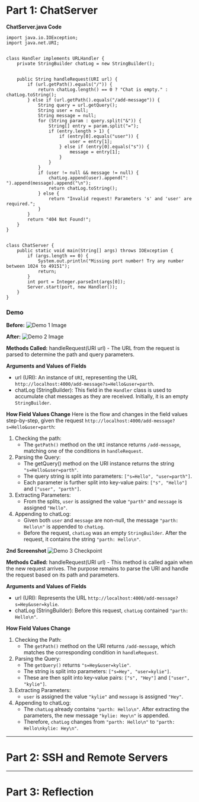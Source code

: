 # Part 1: ChatServer

**ChatServer.java Code**

```
import java.io.IOException;
import java.net.URI;


class Handler implements URLHandler {
    private StringBuilder chatLog = new StringBuilder();


    public String handleRequest(URI url) {
        if (url.getPath().equals("/")) {
            return chatLog.length() == 0 ? "Chat is empty." : chatLog.toString();
        } else if (url.getPath().equals("/add-message")) {
            String query = url.getQuery();
            String user = null;
            String message = null;
            for (String param : query.split("&")) {
                String[] entry = param.split("=");
                if (entry.length > 1) {
                    if (entry[0].equals("user")) {
                        user = entry[1];
                    } else if (entry[0].equals("s")) {
                        message = entry[1];
                    }
                }
            }
            if (user != null && message != null) {
                chatLog.append(user).append(": ").append(message).append("\n");
                return chatLog.toString();
            } else {
                return "Invalid request! Parameters 's' and 'user' are required.";
            }
        }
        return "404 Not Found!";
    }
}


class ChatServer {
    public static void main(String[] args) throws IOException {
        if (args.length == 0) {
            System.out.println("Missing port number! Try any number between 1024 to 49151");
            return;
        }
        int port = Integer.parseInt(args[0]);
        Server.start(port, new Handler());
    }
}
```

### Demo
**Before:**
![Demo 1 Image](https://parthshinde04.github.io/cse15l-lab-reports/lab-report-2/images/Lab-Report-2-Image-1.png)

**After:**
![Demo 2 Image](https://parthshinde04.github.io/cse15l-lab-reports/lab-report-2/images/Lab-Report-2-Image-1.png)

**Methods Called:** handleRequest(URI url) - The URL from the request is parsed to determine the path and query parameters.

**Arguments and Values of Fields**
- url (URI): An instance of `URI`, representing the URL `http://localhost:4000/add-message?s=Hello&user=parth`.
- chatLog (StringBuilder): This field in the `Handler` class is used to accumulate chat messages as they are received. Initially, it is an empty `StringBuilder`.

**How Field Values Change**
Here is the flow and changes in the field values step-by-step, given the request `http://localhost:4000/add-message?s=Hello&user=parth`:
1. Checking the path:
    - The `getPath()` method on the `URI` instance returns `/add-message`, matching one of the conditions in `handleRequest`.
2. Parsing the Query:
    - The getQuery() method on the URI instance returns the string `"s=Hello&user=parth"`.
    - The query string is split into parameters: `["s=Hello", "user=parth"]`.
    - Each parameter is further split into key-value pairs: `["s", "Hello"]` and `["user", "parth"]`.
3. Extracting Parameters:
    - From the splits, `user` is assigned the value `"parth"` and `message` is assigned `"Hello"`.
4. Appending to chatLog:
    - Given both `user` and `message` are non-null, the message `"parth: Hello\n"` is appended to `chatLog`.
    - Before the request, `chatLog` was an empty `StringBuilder`. After the request, it contains the string `"parth: Hello\n"`.

**2nd Screenshot**
![Demo 3 Checkpoint](https://parthshinde04.github.io/cse15l-lab-reports/lab-report-2/images/Lab-Report-2-Image-3.png)

**Methods Called:** handleRequest(URI url) - This method is called again when the new request arrives. The purpose remains to parse the URI and handle the request based on its path and parameters.

**Arguments and Values of Fields**
- url (URI): Represents the URL `http://localhost:4000/add-message?s=Hey&user=kylie`.
- chatLog (StringBuilder): Before this request, `chatLog` contained `"parth: Hello\n"`.

**How Field Values Change**
1. Checking the Path:
    - The `getPath()` method on the URI returns `/add-message`, which matches the corresponding condition in `handleRequest`.
2. Parsing the Query:
    - The `getQuery()` returns `"s=Hey&user=kylie"`.
    - The string is split into parameters: `["s=Hey", "user=kylie"]`.
    - These are then split into key-value pairs: `["s", "Hey"]` and `["user", "kylie"]`.
3. Extracting Parameters:
    - `user` is assigned the value `"kylie"` and `message` is assigned `"Hey"`.
4. Appending to chatLog:
    - The `chatLog` already contains `"parth: Hello\n"`. After extracting the parameters, the new message `"kylie: Hey\n"` is appended.
    - Therefore, `chatLog` changes from `"parth: Hello\n"` to `"parth: Hello\nkylie: Hey\n"`.
---

# Part 2: SSH and Remote Servers

---
# Part 3: Reflection


